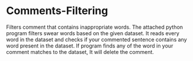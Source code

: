 # Comments-Filtering
Filters comment that contains inappropriate words.
The attached python program filters swear words based on the given dataset.
It reads every word in the dataset and checks if your commented sentence contains any word present in the dataset.
If program finds any of the word in your comment matches to the dataset, It will delete the comment.
